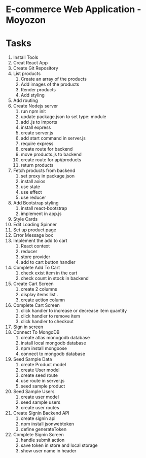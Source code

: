 # E-commerce Web Application - Moyozon

# Tasks

1. Install Tools
2. Creat React App
3. Create Git Repository
4. List products
   1. Create an array of the products
   2. Add images of the products
   3. Render products
   4. Add styling
5. Add routing
6. Create Nodejs server
   1. run npm init
   2. update package.json to set type: module
   3. add .js to imports
   4. install express
   5. create server.js
   6. add start command in server.js
   7. require express
   8. create route for backend
   9. move products.js to backend
   10. create route for api/products
   11. return products
7. Fetch products from backend
   1. set proxy in package.json
   2. install axios
   3. use state
   4. use effect
   5. use reducer
8. Add Bootstrap styling
   1. install react-bootstrap
   2. implement in app.js
9. Style Cards
10. Edit Loading Spinner
11. Set up product page
12. Error Message box
13. Implement the add to cart
    1. React context
    2. reducer
    3. store provider
    4. add to cart button handler
14. Complete Add To Cart
    1. check exist item in the cart
    2. check count in stock in backend
15. Create Cart Screen
    1. create 2 columns
    2. display items list .
    3. create action column
16. Complete Cart Screen
    1. click handler to increase or decrease item quantity
    2. click handler to remove item
    3. click handler to checkout
17. Sign in screen
18. Connect To MongoDB
    1. create atlas monogodb database
    2. install local mongodb database
    3. npm install mongoose
    4. connect to mongodb database
19. Seed Sample Data
    1. create Product model
    2. create User model
    3. create seed route
    4. use route in server.js
    5. seed sample product
20. Seed Sample Users
    1. create user model
    2. seed sample users
    3. create user routes
21. Create Signin Backend API
    1. create signin api
    2. npm install jsonwebtoken
    3. define generateToken
22. Complete Signin Screen
    1. handle submit action
    2. save token in store and local storage
    3. show user name in header
